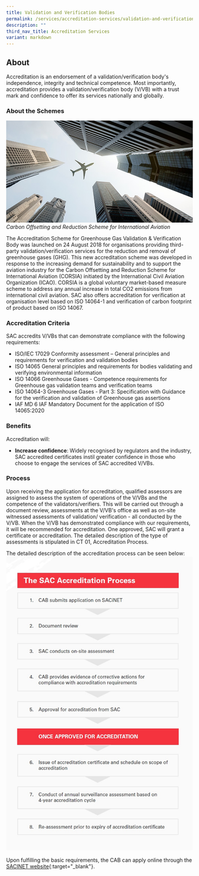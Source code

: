 ```yaml
---
title: Validation and Verification Bodies
permalink: /services/accreditation-services/validation-and-verification-bodies/
description: ""
third_nav_title: Accreditation Services
variant: markdown
---
```

## About

Accreditation is an endorsement of a validation/verification body's independence, integrity and technical competence. Most importantly, accreditation provides a validation/verification body (V/VB) with a trust mark and confidence to offer its services nationally and globally.

### About the Schemes
![Carbon Offsetting and Reduction Scheme for International Aviation](/images/services/validation-and-verification-accreditation.jpg)
*Carbon Offsetting and Reduction Scheme for International Aviation*

The Accreditation Scheme for Greenhouse Gas Validation &amp; Verification Body was launched on 24 August 2018 for organisations providing third-party validation/verification services for the reduction and removal of greenhouse gases (GHG). This new accreditation scheme was developed in response to the increasing demand for sustainability and to support the aviation industry for the Carbon Offsetting and Reduction Scheme for International Aviation (CORSIA) initiated by the International Civil Aviation Organization (ICAO). CORSIA is a global voluntary market-based measure scheme to address any annual increase in total CO2 emissions from international civil aviation.  SAC also offers accreditation for verification at organisation level based on ISO 14064-1 and verification of carbon footprint of product based on ISO 14067.



### Accreditation Criteria

SAC accredits V/VBs that can demonstrate compliance with the following requirements: 

* ISO/IEC 17029 Conformity assessment – General principles and requirements for  verification and validation bodies
* ISO 14065 General principles and requirements for bodies validating and verifying environmental information
* ISO 14066 Greenhouse Gases - Competence requirements for Greenhouse gas validation teams and verification teams  
* ISO 14064-3 Greenhouse Gases - Part 3: Specification with Guidance for the verification and validation of Greenhouse gas assertions  
* IAF MD 6 IAF Mandatory Document for the application of ISO 14065:2020 



### Benefits

Accreditation will:

* <b>Increase confidence</b>: Widely recognised by regulators and the industry, SAC accredited certificates instil greater confidence in those who choose to engage the services of SAC accredited V/VBs.
 
### Process
Upon receiving the application for accreditation, qualified assessors are assigned to assess the system of operations of the V/VBs and the competence of the validators/verifiers. This will be carried out through a document review, assessments at the V/VB's office as well as on-site witnessed assessments of validation/ verification - all conducted by the V/VB. When the V/VB has demonstrated compliance with our requirements, it will be recommended for accreditation. One approved, SAC will grant a certificate or accreditation. The detailed description of the type of assessments is stipulated in CT 01, Accreditation Process.
 
The detailed description of the accreditation process can be seen below:  
![Accreditation Process](/images/services/sac-accreditation-process-flowchart.jpg) 

Upon fulfilling the basic requirements, the CAB can apply online through the [SACINET website](https://sacinet2.enterprisesg.gov.sg){:target="_blank"}.